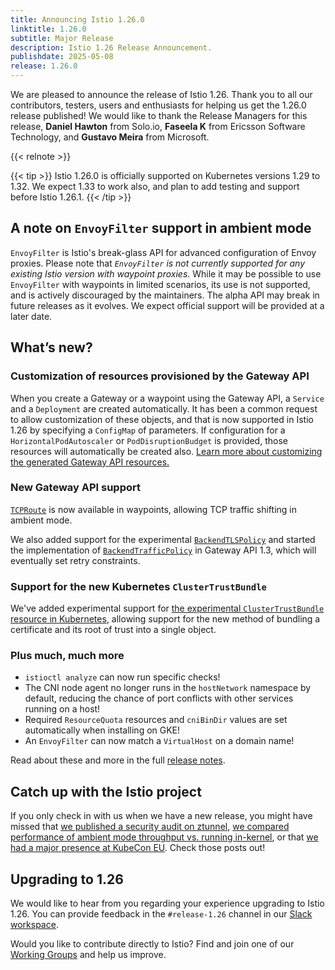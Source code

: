 ```yaml
---
title: Announcing Istio 1.26.0
linktitle: 1.26.0
subtitle: Major Release
description: Istio 1.26 Release Announcement.
publishdate: 2025-05-08
release: 1.26.0
---
```


We are pleased to announce the release of Istio 1.26. Thank you to all our contributors, testers, users and enthusiasts for helping us get the 1.26.0 release published!
We would like to thank the Release Managers for this release, **Daniel Hawton** from Solo.io, **Faseela K** from Ericsson Software Technology, and **Gustavo Meira** from Microsoft.

{{< relnote >}}

{{< tip >}}
Istio 1.26.0 is officially supported on Kubernetes versions 1.29 to 1.32. We expect 1.33 to work also, and plan to add testing and support before Istio 1.26.1.
{{< /tip >}}

## A note on `EnvoyFilter` support in ambient mode

`EnvoyFilter` is Istio's break-glass API for advanced configuration of Envoy proxies. Please note that *`EnvoyFilter` is not currently supported for any existing Istio version with waypoint proxies*. While it may be possible to use `EnvoyFilter` with waypoints in limited scenarios, its use is not supported, and is actively discouraged by the maintainers. The alpha API may break in future releases as it evolves. We expect official support will be provided at a later date.

## What’s new?

### Customization of resources provisioned by the Gateway API

When you create a Gateway or a waypoint using the Gateway API, a `Service` and a `Deployment` are created automatically. It has been a common request to allow customization of these objects, and that is now supported in Istio 1.26 by specifying a `ConfigMap` of parameters. If configuration for a `HorizontalPodAutoscaler` or `PodDisruptionBudget` is provided, those resources will automatically be created also. [Learn more about customizing the generated Gateway API resources.](/pt-br/docs/tasks/traffic-management/ingress/gateway-api/#automated-deployment)

### New Gateway API support

[`TCPRoute`](https://gateway-api.sigs.k8s.io/guides/tcp/) is now available in waypoints, allowing TCP traffic shifting in ambient mode.

We also added support for the experimental [`BackendTLSPolicy`](https://gateway-api.sigs.k8s.io/api-types/backendtlspolicy/) and started the implementation of [`BackendTrafficPolicy`](https://gateway-api.sigs.k8s.io/api-types/backendtrafficpolicy/) in Gateway API 1.3, which will eventually set retry constraints.

### Support for the new Kubernetes `ClusterTrustBundle`

We've added experimental support for [the experimental `ClusterTrustBundle` resource in Kubernetes](https://kubernetes.io/docs/reference/access-authn-authz/certificate-signing-requests/#cluster-trust-bundles), allowing support for the new method of bundling a certificate and its root of trust into a single object.

### Plus much, much more

* `istioctl analyze` can now run specific checks!
* The CNI node agent no longer runs in the `hostNetwork` namespace by default, reducing the chance of port conflicts with other services running on a host!
* Required `ResourceQuota` resources and `cniBinDir` values are set automatically when installing on GKE!
* An `EnvoyFilter` can now match a `VirtualHost` on a domain name!

Read about these and more in the full [release notes](change-notes/).

## Catch up with the Istio project

If you only check in with us when we have a new release, you might have missed that [we published a security audit on ztunnel](/pt-br/blog/2025/ztunnel-security-assessment/), [we compared performance of ambient mode throughput vs. running in-kernel](/pt-br/blog/2025/ambient-performance/), or that [we had a major presence at KubeCon EU](/pt-br/blog/2025/istio-at-kubecon-eu/). Check those posts out!

## Upgrading to 1.26

We would like to hear from you regarding your experience upgrading to Istio 1.26. You can provide feedback in the `#release-1.26` channel in our [Slack workspace](https://slack.istio.io/).

Would you like to contribute directly to Istio? Find and join one of our [Working Groups](https://github.com/istio/community/blob/master/WORKING-GROUPS.md) and help us improve.
